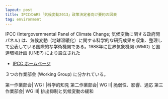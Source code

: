 ```yaml
---
layout: post
title: IPCCのAR5「気候変動2013」政策決定者向け要約の図表
tag: environment
---
```

IPCC (Intergovernmental Panel of Climate Change; 気候変動に関する政府間パネル) は、気候変動（地球温暖化）に関する科学的な研究成果を収集、整理して公表している国際的な学術機関である。1988年に世界気象機関 (WMO) と国連環境計画 (UNEP) により設立された

- [IPCC ホームページ](http://www.ipcc.ch/)

３つの作業部会 (Working Group) に分かれている。

第一作業部会| WG I |科学的知見
第二作業部会| WG II| 脆弱性、影響、適応
第三作業部会| WG III| 排出抑制と気候変動の緩和
